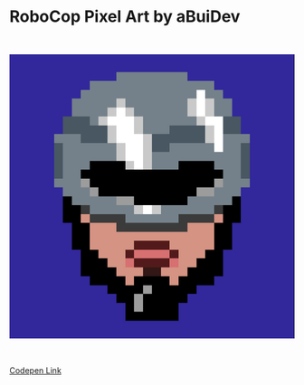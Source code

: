# RoboCop Pixel Art by aBuiDev

<br>

![img](RoboCopPixelArt.jpg)

<br>

[Codepen Link](https://codepen.io/abuidev/pen/RwGLVzK)
